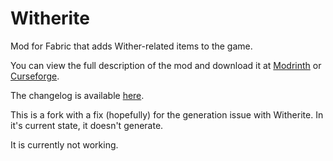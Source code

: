 # Witherite
Mod for Fabric that adds Wither-related items to the game.

You can view the full description of the mod and download it at [Modrinth](https://modrinth.com/mod/witherite) or [Curseforge](https://www.curseforge.com/minecraft/mc-mods/witherite). 

The changelog is available [here](https://github.com/FlamingCherry/Witherite/blob/main/CHANGELOG.md).

This is a fork with a fix (hopefully) for the generation issue with Witherite. In it's current state, it doesn't generate.

It is currently not working.
